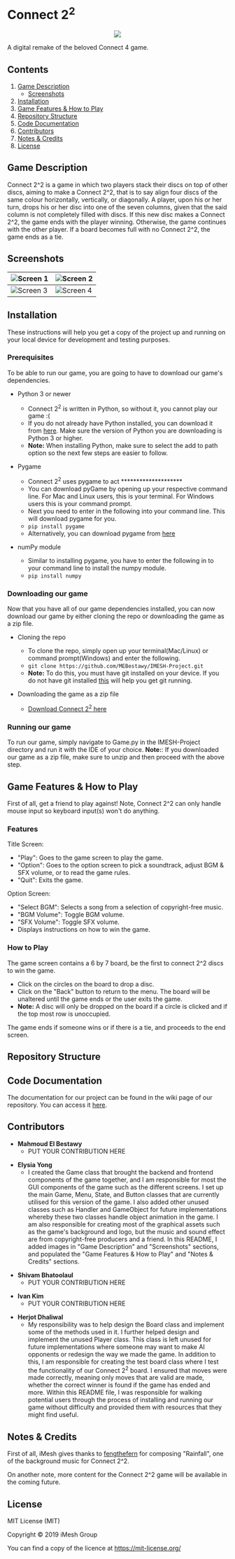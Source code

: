 <!--
Connect2^2 project README documentation. Connect2^2 is 
a digital take of the classic Connect4 game. This project
is open-source, feel free to contribute as you see best fit.

Developed by iMesh.
-->

<!-- Beginning of document -->
# Connect 2<sup>2</sup>
<p align="center">
  <img src="https://i.imgur.com/FqoDAmg.png"></img>
</p>

A digital remake of the beloved Connect 4 game.

<!-- Document navigation menu -->
## Contents
1. [Game Description](#intro) 
    - [Screenshots](#screenshot)
2. [Installation](#install)
3. [Game Features & How to Play](#howToPlay)
4. [Repository Structure](#repoStructure)
5. [Code Documentation](#codeDocument)
6. [Contributors](#contributors)
7. [Notes & Credits](#credits)
8. [License](#license)

<!-- Game Description section -->
## <a name="intro"></a>Game Description
Connect 2^2 is a game in which two players stack their discs on top of other discs, aiming to make a Connect 2^2, that is to say align four discs of the same colour horizontally, vertically, or diagonally. A player, upon his or her turn, drops his or her disc into one of the seven columns, given that the said column is not completely filled with discs. If this new disc makes a Connect 2^2, the game ends with the player winning. Otherwise, the game continues with the other player. If a board becomes full with no Connect 2^2, the game ends as a tie.

<!-- Screenshots of the game -->
## <a name="screenshot"></a>Screenshots

| ![Screen 1](https://i.imgur.com/I4ctcW9.png) | ![Screen 2](https://i.imgur.com/SESJ0HG.png) |
|---------------------------------------------|---------------------------------------------|
| ![Screen 3](https://i.imgur.com/phT2gt4.png) | ![Screen 4](https://i.imgur.com/CVn7r3k.png) |

<!-- Installation section -->
## <a name="install"></a>Installation

These instructions will help you get a copy of the project up and running on your local device for development and testing purposes.

### Prerequisites

To be able to run our game, you are going to have to download our game's dependencies.
- Python 3 or newer
    - Connect 2<sup>2</sup> is written in Python, so without it, you cannot play our game :(
    - If you do not already have Python installed, you can download it from [here](https://www.python.org/downloads/). Make sure the version of Python you are downloading is Python 3 or higher.
    - **Note:** When installing Python, make sure to select the add to path option so the next few steps are easier to follow.

- Pygame
    - Connect 2<sup>2</sup> uses pygame to act ********************
    - You can download pyGame by opening up your respective command line. For Mac and Linux users, this is your terminal. For Windows users this is your command prompt.
    - Next you need to enter in the following into your command line. This will download pygame for you.
    - ```pip install pygame```
    - Alternatively, you can download pygame from [here](https://www.pygame.org/download.shtml)

- numPy module
    - Similar to installing pygame, you have to enter the following in to your command line to install the numpy module.
    - ```pip install numpy```

### Downloading our game

Now that you have all of our game dependencies installed, you can now download our game by either cloning the repo or downloading the game as a zip file.

- Cloning the repo
    - To clone the repo, simply open up your terminal(Mac/Linux) or command prompt(Windows) and enter the following.
    - ```git clone https://github.com/MEBestawy/IMESH-Project.git```
    - **Note:** To do this, you must have git installed on your device. If you do not have git installed [this](https://gist.github.com/derhuerst/1b15ff4652a867391f03#file-linux-md) will help you get git running.

- Downloading the game as a zip file
    - [Download Connect 2<sup>2</sup> here](https://github.com/MEBestawy/IMESH-Project/archive/master.zip)

### Running our game
To run our game, simply navigate to Game.py in the IMESH-Project directory and run it with the IDE of your choice.
**Note:**: If you downloaded our game as a zip file, make sure to unzip and then proceed with the above step.
     
<!-- How to Play section -->
## <a name="howToPlay"></a> Game Features & How to Play
First of all, get a friend to play against! Note, Connect 2^2 can only handle mouse input so keyboard input(s) won't do anything.

### Features
Title Screen: 
- "Play": Goes to the game screen to play the game.
- "Option": Goes to the option screen to pick a soundtrack, adjust BGM & SFX volume, or to read the game rules.
- "Quit": Exits the game. 

Option Screen: 
- "Select BGM": Selects a song from a selection of copyright-free music.
- "BGM Volume": Toggle BGM volume.
- "SFX Volume": Toggle SFX volume.
- Displays instructions on how to win the game. 

### How to Play
The game screen contains a 6 by 7 board, be the first to connect 2^2 discs to win the game. 
- Click on the circles on the board to drop a disc. 
- Click on the "Back" button to return to the menu. The board will be unaltered until the game ends or the user exits the game.
- **Note:** A disc will only be dropped on the board if a circle is clicked and if the top most row is unoccupied. 

The game ends if someone wins or if there is a tie, and proceeds to the end screen. 

<!-- Repo Structure section -->
## <a name="repoStructure"></a>Repository Structure

<!-- Code Documentation section -->
## <a name="codeDocument"></a>Code Documentation
The documentation for our project can be found in the wiki page of our 
repository. You can access it 
[here](https://github.com/MEBestawy/IMESH-Project/wiki).

<!-- Contributors section -->
## <a name="contributors"></a>Contributors

<!-- Mahmoud's addendum -->
- **Mahmoud El Bestawy**
    - PUT YOUR CONTRIBUTION HERE
     
<!-- Elysia's addendum -->
- **Elysia Yong**
    - I created the Game class that brought the backend and frontend components of the game together, and I am responsible for most the GUI components of the game such as the different screens. I set up the main Game, Menu, State, and Button classes that are currently utilised for this version of the game. I also added other unused classes such as Handler and GameObject for future implementations whereby these two classes handle object animation in the game. I am also responsible for creating most of the graphical assets such as the game's background and logo, but the music and sound effect are from copyright-free producers and a friend. In this README, I added images in "Game Description" and "Screenshots" sections, and populated the "Game Features & How to Play" and "Notes & Credits" sections. 

<!-- Shivam's addendum -->
- **Shivam Bhatoolaul**
    - PUT YOUR CONTRIBUTION HERE
     
<!-- Ivan's addendum -->
- **Ivan Kim**
    - PUT YOUR CONTRIBUTION HERE
    
<!-- Herjot's addendum -->
- **Herjot Dhaliwal**
    - My responsibility was to help design the Board class and implement some of the methods used in it. I further helped design and implement
    the unused Player class. This class is left unused for future implementations where someone may want to make AI opponents or redesign the 
    way we made the game. In addition to this, I am responsible for creating the test board class where I test the functionality of our 
    Connect 2<sup>2</sup> board. I ensured that moves were made correctly, meaning only moves that are valid are made, whether the correct
    winner is found if the game has ended and more. Within this README file, I was responsible for walking potential users through the process
    of installing and running our game without difficulty and provided them with resources that they might find useful.

<!-- Credits section --> 
## <a name="credits"></a>Notes & Credits 
First of all, iMesh gives thanks to [fengthefern] for composing "Rainfall", one of the background music for Connect 2^2. 

On another note, more content for the Connect 2^2 game will be available in the coming future. 

[fengthefern]: https://www.instagram.com/feng_the_fern/
     
<!-- Liecense section -->
## <a name="license"></a>License
MIT License (MIT)

Copyright © 2019 iMesh Group

You can find a copy of the licence at https://mit-license.org/


